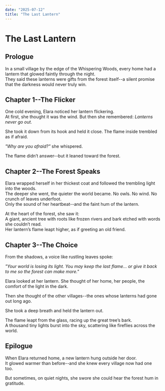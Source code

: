 ```yaml
---
date: "2025-07-12"
title: "The Last Lantern"
---
```


# The Last Lantern

## Prologue
In a small village by the edge of the Whispering Woods, every home had a lantern that glowed faintly through the night.  
They said these lanterns were gifts from the forest itself--a silent promise that the darkness would never truly win.

## Chapter 1--The Flicker
One cold evening, Elara noticed her lantern flickering.  
At first, she thought it was the wind. But then she remembered: *Lanterns never go out.*

She took it down from its hook and held it close. The flame inside trembled as if afraid.

*"Why are you afraid?"* she whispered.

The flame didn’t answer--but it leaned toward the forest.

## Chapter 2--The Forest Speaks
Elara wrapped herself in her thickest coat and followed the trembling light into the woods.  
The deeper she went, the quieter the world became. No owls. No wind. No crunch of leaves underfoot.  
Only the sound of her heartbeat--and the faint hum of the lantern.

At the heart of the forest, she saw it:  
A giant, ancient tree with roots like frozen rivers and bark etched with words she couldn’t read.  
Her lantern’s flame leapt higher, as if greeting an old friend.

## Chapter 3--The Choice
From the shadows, a voice like rustling leaves spoke:

*"Your world is losing its light. You may keep the last flame… or give it back to me so the forest can make more."*

Elara looked at her lantern. She thought of her home, her people, the comfort of the light in the dark.

Then she thought of the other villages--the ones whose lanterns had gone out long ago.

She took a deep breath and held the lantern out.

The flame leapt from the glass, racing up the great tree’s bark.  
A thousand tiny lights burst into the sky, scattering like fireflies across the world.

## Epilogue
When Elara returned home, a new lantern hung outside her door.  
It glowed warmer than before--and she knew every village now had one too.

But sometimes, on quiet nights, she swore she could hear the forest hum in gratitude.
